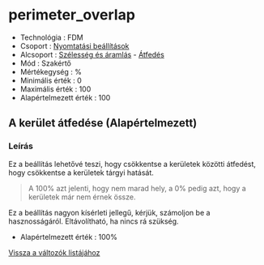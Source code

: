 # perimeter\_overlap

* Technológia : FDM
* Csoport : [Nyomtatási beállítások](../../../konfig/print_settings)
* Alcsoport : [Szélesség és áramlás](../../beallitasok/print_settings.md#largeur-et-débit) - [Átfedés](perimeter_overlap.md)
* Mód : Szakértő
* Mértékegység : %
* Minimális érték :  0
* Maximális érték :  100
* Alapértelmezett érték : 100

## A kerület átfedése \(Alapértelmezett\)

### Leírás

Ez a beállítás lehetővé teszi, hogy csökkentse a kerületek közötti átfedést, hogy csökkentse a kerületek tárgyi hatását.

> A 100% azt jelenti, hogy nem marad hely, a 0% pedig azt, hogy a kerületek már nem érnek össze.

Ez a beállítás nagyon kísérleti jellegű, kérjük, számoljon be a hasznosságáról. Eltávolítható, ha nincs rá szükség.

* Alapértelmezett érték : 100%

[Vissza a változók listájához](../../variable_list)

